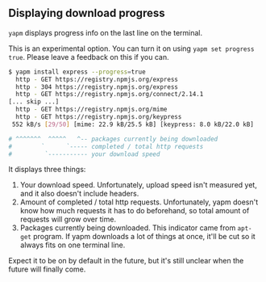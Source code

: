 Displaying download progress
----------------------------

`yapm` displays progress info on the last line on the terminal.

This is an experimental option. You can turn it on using `yapm set progress true`. Please leave a feedback on this if you can.

```sh
$ yapm install express --progress=true
  http - GET https://registry.npmjs.org/express
  http - 304 https://registry.npmjs.org/express
  http - GET https://registry.npmjs.org/connect/2.14.1
[... skip ...]
  http - GET https://registry.npmjs.org/mime
  http - GET https://registry.npmjs.org/keypress
 552 kB/s [29/50] [mime: 22.9 kB/25.5 kB] [keypress: 8.0 kB/22.0 kB]

# ^^^^^^^  ^^^^^   ^-- packages currently being downloaded
#        `      `----- completed / total http requests
#         `----------- your download speed
```

It displays three things:

1. Your download speed. Unfortunately, upload speed isn't measured yet, and it also doesn't include headers.
2. Amount of completed / total http requests. Unfortunately, yapm doesn't know how much requests it has to do beforehand, so total amount of requests will grow over time.
3. Packages currently being downloaded. This indicator came from `apt-get` program. If yapm downloads a lot of things at once, it'll be cut so it always fits on one terminal line.

Expect it to be on by default in the future, but it's still unclear when the future will finally come.


